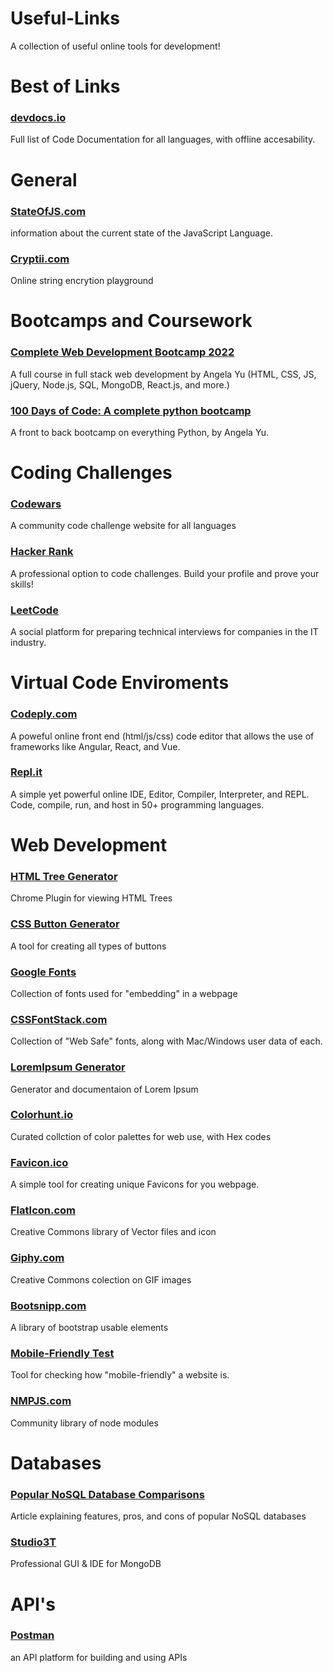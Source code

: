 # Useful-Links
A collection of useful online tools for development!


# Best of Links
### [devdocs.io](devdocs.io)
Full list of Code Documentation for all languages, with offline accesability.

# General 
### [StateOfJS.com](stateofjs.com)
information about the current state of the JavaScript Language.
### [Cryptii.com](cryptii.com)
Online string encrytion playground

# Bootcamps and Coursework
### [Complete Web Development Bootcamp 2022](https://www.udemy.com/share/101qYw3@pDsFMn3ZaM3xDm9DqEr2xhy_8Qkx8oUxVm84Ln1radHmKJgQx6We3jOWJ01XOAJz/)
A full course in full stack web development by Angela Yu (HTML, CSS, JS, jQuery, Node.js, SQL, MongoDB, React.js, and more.)
### [100 Days of Code: A complete python bootcamp](https://www.udemy.com/share/103J8C3@J5wLVKqrvtEP4XJhElRUZLACB3vzugMoI7RyJwmm9tLj6WR9cDSxdzxjHTiMYgjz/)
A front to back bootcamp on everything Python, by Angela Yu. 

# Coding Challenges
### [Codewars](Codewars.com)
A community code challenge website for all languages
### [Hacker Rank](Hackerrank.com)
A professional option to code challenges. Build your profile and prove your skills!
### [LeetCode](LeetCode.com)
A social platform for preparing technical interviews for companies in the IT industry.

# Virtual Code Enviroments
### [Codeply.com](Codeply.com)
A poweful online front end (html/js/css) code editor that allows the use of frameworks like Angular, React, and Vue.
### [Repl.it](repl.it)
A simple yet powerful online IDE, Editor, Compiler, Interpreter, and REPL. Code, compile, run, and host in 50+ programming languages.

# Web Development
### [HTML Tree Generator](https://chrome.google.com/webstore/detail/html-tree-generator/dlbbmhhaadfnbbdnjalilhdakfmiffeg/related)
Chrome Plugin for viewing HTML Trees
### [CSS Button Generator](https://css3buttongenerator.com/)
A tool for creating all types of buttons
### [Google Fonts](fonts.google.com)
Collection of fonts used for "embedding" in a webpage
### [CSSFontStack.com](cssfontstack.com)
Collection of "Web Safe" fonts, along with Mac/Windows user data of each.
### [LoremIpsum Generator](loremipsumgenerator.com)
Generator and documentaion of Lorem Ipsum
### [Colorhunt.io](colorhunt.io)
Curated collction of color palettes for web use, with Hex codes
### [Favicon.ico](Favicon.ico)
A simple tool for creating unique Favicons for you webpage.
### [FlatIcon.com](flaticon.com)
Creative Commons library of Vector files and icon
### [Giphy.com](giphy.com)
Creative Commons colection on GIF images
### [Bootsnipp.com](bootsnipp.com)
A library of bootstrap usable elements 
### [Mobile-Friendly Test](https://search.google.com/test/mobile-friendly)
Tool for checking how "mobile-friendly" a website is.
### [NMPJS.com](npmjs.com)
Community library of node modules

# Databases
### [Popular NoSQL Database Comparisons](https://kkovacs.eu/cassandra-vs-mongodb-vs-couchdb-vs-redis/)
Article explaining features, pros, and cons of popular NoSQL databases
### [Studio3T](Studio3t.com)
Professional GUI & IDE for MongoDB

# API's
### [Postman](Postman.com)
an API platform for building and using APIs
